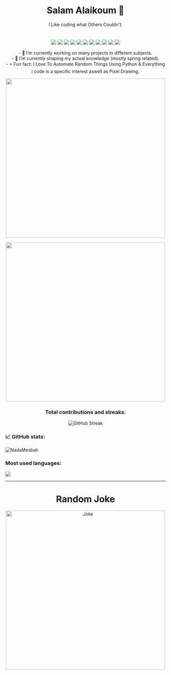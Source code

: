 <h1 align="center">Salam Alaikoum 👋</h1>

<p align="center">I Like coding what Others Couldn't.</p>
<h1 align="center"> </h1>
<div align="center">
  <img src="https://img.shields.io/badge/Linux-FCC624?style=for-the-badge&logo=linux&logoColor=blackgit a">
  <img src="https://img.shields.io/badge/Python-3776AB?style=for-the-badge&logo=python&logoColor=white">
  <img src="https://img.shields.io/badge/HTML5-E34F26?style=for-the-badge&logo=html5&logoColor=white">
  <img src="https://img.shields.io/badge/CSS3-1572B6?style=for-the-badge&logo=css3&logoColor=white" >
  <img src="https://img.shields.io/badge/bootstrap-%238511FA.svg?style=for-the-badge&logo=bootstrap&logoColor=white"/>
  <img src="https://img.shields.io/badge/JavaScript-F7DF1E?style=for-the-badge&logo=javascript&logoColor=black" >
  <img src="https://img.shields.io/badge/node.js-6DA55F?style=for-the-badge&logo=node.js&logoColor=white"/>
  <img src="https://img.shields.io/badge/react-%2320232a.svg?style=for-the-badge&logo=react&logoColor=%2361DAFB"/>
  <img src="https://img.shields.io/badge/Java-ED8B00?style=for-the-badge&logo=java&logoColor=white">
  <img src="https://img.shields.io/badge/PHP-777BB4?style=for-the-badge&logo=php&logoColor=white">
  <img src="https://img.shields.io/badge/mysql-%2300f.svg?&style=for-the-badge&logo=mysql&logoColor=white">
</div>

<p align = "center">
- 🔭 I’m currently working on many projects in different subjects. <br/>
- 🌱 I’m currently shaping my actual knowledge (mostly spring related). <br/>
- ⚡ Fun fact: I Love To Automate Random Things Using Python & Everything i code is a specific interest aswell as Pixel Drawing.<br/>
</p>

<p align="center">
    <img width="500" src="https://github-profile-summary-cards.vercel.app/api/cards/profile-details?username=zakariab0&theme=monokai">
</p>

<p align="center">
    <img width="500" src="https://github-profile-trophy.vercel.app/?username=zakariab0&theme=onedark">
</p>

<h3 align="center">Total contributions and streaks: </h3>
<p align = "center">
    <img src="https://streak-stats.demolab.com?user=zakariab0&theme=onedark" alt="GitHub Streak" style="text-align: center"/>
</p>

<h3 align="left">📈 GitHub stats: </h3>
<img src="https://github-readme-stats.vercel.app/api?username=zakariab0&show_icons=true&theme=react&rank_icon=github&card_width=300" alt="NadaMesbah"/>

<h3 align="left">Most used languages: </h3>
<img src="https://github-readme-stats.vercel.app/api/top-langs/?username=zakariab0&layout=compact&theme=react"/>
<hr>


<h1 align="center"> Random Joke</h1>
<p align="center">
    <img width="500" src="https://readme-jokes.vercel.app/api?hideBorder" alt="Joke">
</p>
